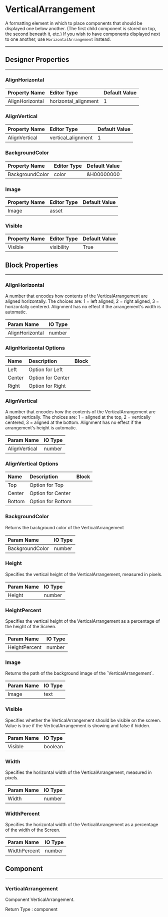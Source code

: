 <!--
  Copyright © 2021-2021 Quantonium, All rights reserved
  Released under the GPL License, Version 3.0
-->

# VerticalArrangement

A formatting element in which to place components that should be displayed one below another. (The first child component is stored on top, the second beneath it, etc.) If you wish to have components displayed next to one another, use `HorizontalArrangement` instead.

---

## Designer Properties

---

### AlignHorizontal

| Property Name   | Editor Type          | Default Value |
| :-------------- | :------------------- | :------------ |
| AlignHorizontal | horizontal_alignment | 1             |

### AlignVertical

| Property Name | Editor Type        | Default Value |
| :------------ | :----------------- | :------------ |
| AlignVertical | vertical_alignment | 1             |

### BackgroundColor

| Property Name   | Editor Type | Default Value |
| :-------------- | :---------- | :------------ |
| BackgroundColor | color       | &H00000000    |

### Image

| Property Name | Editor Type | Default Value |
| :------------ | :---------- | :------------ |
| Image         | asset       |               |

### Visible

| Property Name | Editor Type | Default Value |
| :------------ | :---------- | :------------ |
| Visible       | visibility  | True          |

## Block Properties

---

### AlignHorizontal

<div block-type = "component_set_get" component-selector = "VerticalArrangement" property-selector = "AlignHorizontal" property-type = "get" id = "get-verticalarrangement-alignhorizontal"></div>

<div block-type = "component_set_get" component-selector = "VerticalArrangement" property-selector = "AlignHorizontal" property-type = "set" id = "set-verticalarrangement-alignhorizontal"></div>

A number that encodes how contents of the VerticalArrangement are aligned horizontally. The choices are: 1 = left aligned, 2 = right aligned, 3 = horizontally centered. Alignment has no effect if the arrangement's width is automatic.

| Param Name      | IO Type                            |
| :-------------- | :--------------------------------- |
| AlignHorizontal | <span class="number">number</span> |

### AlignHorizontal Options

| Name   | Description       | Block                                                                                                                                 |
| :----- | :---------------- | :------------------------------------------------------------------------------------------------------------------------------------ |
| Left   | Option for Left   | <div block-type = "helper" helper-name = "HorizontalAlignment Left" id = "helper-verticalarrangement-alignhorizontal-left"></div>     |
| Center | Option for Center | <div block-type = "helper" helper-name = "HorizontalAlignment Center" id = "helper-verticalarrangement-alignhorizontal-center"></div> |
| Right  | Option for Right  | <div block-type = "helper" helper-name = "HorizontalAlignment Right" id = "helper-verticalarrangement-alignhorizontal-right"></div>   |

### AlignVertical

<div block-type = "component_set_get" component-selector = "VerticalArrangement" property-selector = "AlignVertical" property-type = "get" id = "get-verticalarrangement-alignvertical"></div>

<div block-type = "component_set_get" component-selector = "VerticalArrangement" property-selector = "AlignVertical" property-type = "set" id = "set-verticalarrangement-alignvertical"></div>

A number that encodes how the contents of the VerticalArrangement are aligned vertically. The choices are: 1 = aligned at the top, 2 = vertically centered, 3 = aligned at the bottom. Alignment has no effect if the arrangement's height is automatic.

| Param Name    | IO Type                            |
| :------------ | :--------------------------------- |
| AlignVertical | <span class="number">number</span> |

### AlignVertical Options

| Name   | Description       | Block                                                                                                                             |
| :----- | :---------------- | :-------------------------------------------------------------------------------------------------------------------------------- |
| Top    | Option for Top    | <div block-type = "helper" helper-name = "VerticalAlignment Top" id = "helper-verticalarrangement-alignvertical-top"></div>       |
| Center | Option for Center | <div block-type = "helper" helper-name = "VerticalAlignment Center" id = "helper-verticalarrangement-alignvertical-center"></div> |
| Bottom | Option for Bottom | <div block-type = "helper" helper-name = "VerticalAlignment Bottom" id = "helper-verticalarrangement-alignvertical-bottom"></div> |

### BackgroundColor

<div block-type = "component_set_get" component-selector = "VerticalArrangement" property-selector = "BackgroundColor" property-type = "get" id = "get-verticalarrangement-backgroundcolor"></div>

<div block-type = "component_set_get" component-selector = "VerticalArrangement" property-selector = "BackgroundColor" property-type = "set" id = "set-verticalarrangement-backgroundcolor"></div>

Returns the background color of the VerticalArrangement

| Param Name      | IO Type                            |
| :-------------- | :--------------------------------- |
| BackgroundColor | <span class="number">number</span> |

### Height

<div block-type = "component_set_get" component-selector = "VerticalArrangement" property-selector = "Height" property-type = "get" id = "get-verticalarrangement-height"></div>

<div block-type = "component_set_get" component-selector = "VerticalArrangement" property-selector = "Height" property-type = "set" id = "set-verticalarrangement-height"></div>

Specifies the vertical height of the VerticalArrangement, measured in pixels.

| Param Name | IO Type                            |
| :--------- | :--------------------------------- |
| Height     | <span class="number">number</span> |

### HeightPercent

<div block-type = "component_set_get" component-selector = "VerticalArrangement" property-selector = "HeightPercent" property-type = "set" id = "set-verticalarrangement-heightpercent"></div>

Specifies the vertical height of the VerticalArrangement as a percentage of the height of the Screen.

| Param Name    | IO Type                            |
| :------------ | :--------------------------------- |
| HeightPercent | <span class="number">number</span> |

### Image

<div block-type = "component_set_get" component-selector = "VerticalArrangement" property-selector = "Image" property-type = "get" id = "get-verticalarrangement-image"></div>

<div block-type = "component_set_get" component-selector = "VerticalArrangement" property-selector = "Image" property-type = "set" id = "set-verticalarrangement-image"></div>

Returns the path of the background image of the \`VerticalArrangement\`.

| Param Name | IO Type                        |
| :--------- | :----------------------------- |
| Image      | <span class="text">text</span> |

### Visible

<div block-type = "component_set_get" component-selector = "VerticalArrangement" property-selector = "Visible" property-type = "get" id = "get-verticalarrangement-visible"></div>

<div block-type = "component_set_get" component-selector = "VerticalArrangement" property-selector = "Visible" property-type = "set" id = "set-verticalarrangement-visible"></div>

Specifies whether the VerticalArrangement should be visible on the screen. Value is true if the VerticalArrangement is showing and false if hidden.

| Param Name | IO Type                              |
| :--------- | :----------------------------------- |
| Visible    | <span class="boolean">boolean</span> |

### Width

<div block-type = "component_set_get" component-selector = "VerticalArrangement" property-selector = "Width" property-type = "get" id = "get-verticalarrangement-width"></div>

<div block-type = "component_set_get" component-selector = "VerticalArrangement" property-selector = "Width" property-type = "set" id = "set-verticalarrangement-width"></div>

Specifies the horizontal width of the VerticalArrangement, measured in pixels.

| Param Name | IO Type                            |
| :--------- | :--------------------------------- |
| Width      | <span class="number">number</span> |

### WidthPercent

<div block-type = "component_set_get" component-selector = "VerticalArrangement" property-selector = "WidthPercent" property-type = "set" id = "set-verticalarrangement-widthpercent"></div>

Specifies the horizontal width of the VerticalArrangement as a percentage of the width of the Screen.

| Param Name   | IO Type                            |
| :----------- | :--------------------------------- |
| WidthPercent | <span class="number">number</span> |

## Component

---

### VerticalArrangement

<div block-type = "component_component_block" component-selector = "VerticalArrangement" id = "component-verticalarrangement"></div>

Component VerticalArrangement.

Return Type : <span class="component">component</span>

